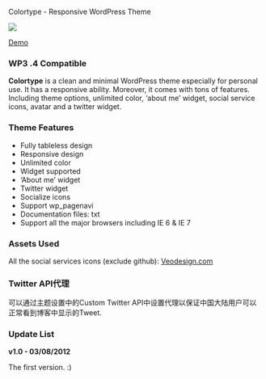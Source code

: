 Colortype - Responsive WordPress Theme

<img src="http://zihua.li/wp-content/uploads/2012/08/preview.png" />

[Demo][]

### WP3 .4 Compatible

**Colortype** is a clean and minimal WordPress theme especially for
personal use. It has a responsive ability. Moreover, it comes with tons
of features. Including theme options, unlimited color, ‘about me’
widget, social service icons, avatar and a twitter widget.

### Theme Features

-   Fully tableless design
-   Responsive design
-   Unlimited color
-   Widget supported
-   ‘About me’ widget
-   Twitter widget
-   Socialize icons
-   Support wp\_pagenavi
-   Documentation files: txt
-   Support all the major browsers including IE 6 & IE 7

### Assets Used

All the social services icons (exclude github): [Veodesign.com][]

### Twitter API代理

可以通过主题设置中的Custom Twitter API中设置代理以保证中国大陆用户可以正常看到博客中显示的Tweet.

### Update List

**v1.0 - 03/08/2012**

The first version. :)

  [Veodesign.com]: http://veodesign.com/
  [colortype.wordpress@zihua.li]: mailto:i@zihua.li
  [Demo]: http://zihua.li/themes/

